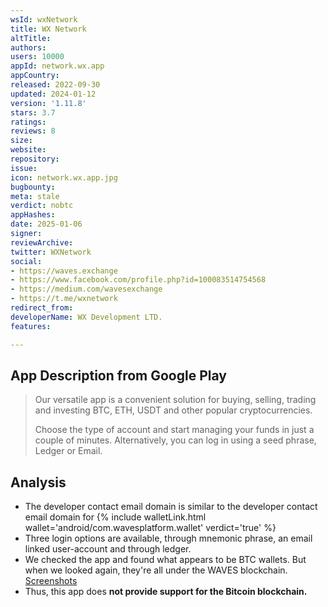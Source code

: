 ```yaml
---
wsId: wxNetwork
title: WX Network
altTitle: 
authors: 
users: 10000
appId: network.wx.app
appCountry: 
released: 2022-09-30
updated: 2024-01-12
version: '1.11.8'
stars: 3.7
ratings: 
reviews: 8
size: 
website: 
repository: 
issue: 
icon: network.wx.app.jpg
bugbounty: 
meta: stale
verdict: nobtc
appHashes: 
date: 2025-01-06
signer: 
reviewArchive: 
twitter: WXNetwork
social:
- https://waves.exchange
- https://www.facebook.com/profile.php?id=100083514754568
- https://medium.com/wavesexchange
- https://t.me/wxnetwork
redirect_from: 
developerName: WX Development LTD.
features: 

---
```


## App Description from Google Play 

> Our versatile app is a convenient solution for buying, selling, trading and investing BTC, ETH, USDT and other popular cryptocurrencies.
>
> Choose the type of account and start managing your funds in just a couple of minutes. Alternatively, you can log in using a seed phrase, Ledger or Email.

## Analysis 

- The developer contact email domain is similar to the developer contact email domain for {% include walletLink.html wallet='android/com.wavesplatform.wallet' verdict='true' %}
- Three login options are available, through mnemonic phrase, an email linked user-account and through ledger. 
- We checked the app and found what appears to be BTC wallets. But when we looked again, they're all under the WAVES blockchain. [Screenshots](https://twitter.com/BitcoinWalletz/status/1668527108392378369)
- Thus, this app does **not provide support for the Bitcoin blockchain.**




